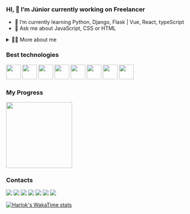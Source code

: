 ### HI, 🔭 I’m Júnior currently working on Freelancer
- 🌱 I’m currently learning Python, Django, Flask | Vue, React, typeScript
- 💬 Ask me about JavaScript, CSS or HTML

<!-- Dropdown -->

<details>
  <summary>👨‍💻 More about me</summary>

  - 💬 I am 40 years old, currently living in Brazil. I have intermediate English. I'm also a content creator on YouTube since 2024, which helped me develop important skills such as creativity, communication, marketing, analytical capability, community and social media management.

  - ⚡ I enjoy reading, whether it's a good book, manga, or comics, as well as watching movies and playing games! I believe that our personal interests contribute to a more refined perception of things and problem-solving. \o/
</details> 

### Best technologies

<div>
     <img src="https://cdn.jsdelivr.net/gh/devicons/devicon@latest/icons/vitejs/vitejs-original.svg" width="40" />
     <img src="https://cdn.jsdelivr.net/gh/devicons/devicon@latest/icons/vuejs/vuejs-original.svg" width="40" />
     <img src="https://cdn.jsdelivr.net/gh/devicons/devicon@latest/icons/react/react-original.svg" width="40" />
     <img src="https://cdn.jsdelivr.net/gh/devicons/devicon@latest/icons/typescript/typescript-original.svg" width="40" />
     <img src="https://cdn.jsdelivr.net/gh/devicons/devicon@latest/icons/javascript/javascript-plain.svg" width="40" />
     <img src="https://cdn.jsdelivr.net/gh/devicons/devicon@latest/icons/css3/css3-original.svg" width="40" />
     <img src="https://cdn.jsdelivr.net/gh/devicons/devicon@latest/icons/html5/html5-original.svg" width="40" />
     <img src="https://cdn.jsdelivr.net/gh/devicons/devicon@latest/icons/python/python-original.svg" width="40" />              
</div>

### My Progress

<!-- Github Progress -->

<div>
  <a href="https://github.com/juniorgrecco">
    <img height="180em" src="https://github-readme-stats.vercel.app/api/top-langs/?username=juniorgrecco&layout=compact&langs_count=7&theme=dark"/>
    <!--img height="180em" src="https://github-readme-stats.vercel.app/api?username=juniorgrecco&show_icons=true&theme=dark&include_all_commits=true&count_private=true"/-->
  </a>
</div>

### Contacts


<div> 
  <a href="#" target="_blank"><img src="https://img.shields.io/badge/fiverr-1DBF73?style=for-the-badge&logo=fiverr&logoColor=white" target="_blank"></a>
  <a href="https://www.youtube.com/@juniorgreccodev" target="_blank"><img src="https://img.shields.io/badge/YouTube-FF0000?style=for-the-badge&logo=youtube&logoColor=white" target="_blank"></a>
  <a href="https://www.instagram.com/juhgrecco/" target="_blank"><img src="https://img.shields.io/badge/-Instagram-%23E4405F?style=for-the-badge&logo=instagram&logoColor=white" target="_blank"></a>
 	<a href="https://www.twitch.tv/juhgrecco" target="_blank"><img src="https://img.shields.io/badge/Twitch-9146FF?style=for-the-badge&logo=twitch&logoColor=white" target="_blank"></a>
  <a href="https://discord.com/channels/1229543881897545749/1229543882476228652" target="_blank"><img src="https://img.shields.io/badge/Discord-7289DA?style=for-the-badge&logo=discord&logoColor=white" target="_blank"></a> 
  <a href = "mailto:juhgrecco@outlook.com"><img src="https://img.shields.io/badge/-Outlook-%23333?style=for-the-badge&logo=gmail&logoColor=white" target="_blank"></a>
  <a href="https://www.linkedin.com/in/juhgrecco-dev/" target="_blank"><img src="https://img.shields.io/badge/-LinkedIn-%230077B5?style=for-the-badge&logo=linkedin&logoColor=white" target="_blank"></a> 

[![Harlok's WakaTime stats](https://github-readme-stats.vercel.app/api/wakatime?username=ffflabs)](https://github.com/anuraghazra/github-readme-stats)
